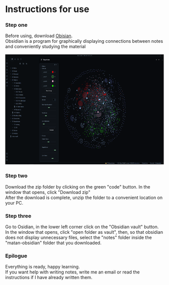 # Instructions for use
### Step one
Before using, download [Obisian](https://obsidian.md/). <br>Obsidian is a program for graphically displaying connections between notes and conveniently studying the material<br><br>
<img src="/images/ObsidianGraph.png" width="650" height="350">
### Step two
Download the zip folder by clicking on the green "code" button. In the window that opens, click "Download zip"<br>
After the download is complete, unzip the folder to a convenient location on your PC.<br>
### Step three
Go to Osidian, in the lower left corner click on the "Obsidian vault" button. <br>In the window that opens, click "open folder as vault", then, so that obsidian does not display unnecessary files, select the "notes" folder inside the "matan-obsidian" folder that you downloaded.
### Epilogue
Everything is ready, happy learning. <br>If you want help with writing notes, write me an email or read the instructions if I have already written them.